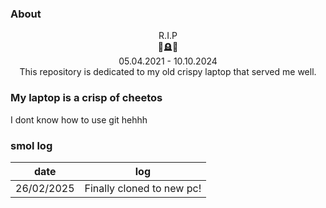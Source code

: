 ### About

<center>   R.I.P<br /></center>
<center>💐🪦💐<br /></center>

<center>05.04.2021 - 10.10.2024<br /></center>
<center>This repository is dedicated to my old crispy laptop that served me well.<br /></center>

### My laptop is a crisp of cheetos
I dont know how to use git hehhh



### smol log
| date | log |
| --- | --- |
| 26/02/2025 | Finally cloned to new pc! |

